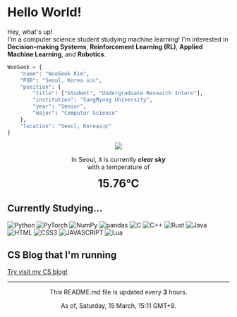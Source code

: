 <h1>Hello World!</h1>

<p>Hey, what's up! </br>
I'm a computer science student studying machine learning! I'm interested in <b>Decision-making Systems</b>, <b>Reinforcement Learning (RL)</b>, <b>Applied Machine Learning</b>, and <b>Robotics</b>.</p>

```python
WooSeok = {
    "name": "WooSeok Kim",
    "POB": "Seoul, Korea 🇰🇷",
    "position": {
        "title": ["Student", "Undergraduate Research Intern"],
        "institution": "SangMyung University",
        "year": "Senior",
        "major": "Computer Science"
    },
    "location": "Seoul, Korea🇰🇷"
}
```

<p align="center">
    <img src="http://openweathermap.org/img/wn/01d@2x.png"/>
    <p align="center">In Seoul, it is currently <b><i>clear sky</i></b><br>
    with a temperature of</p>
    <div align="center" style="font-size: 25px"><b>15.76°C</b></div>
</p>

<h2>Currently Studying...</h2>

![Python](https://img.shields.io/badge/-Python-3776AB?style=for-the-badge&logo=python&logoColor=ffffff)
![PyTorch](https://img.shields.io/badge/-PyTorch-EE4C2C?style=for-the-badge&logo=numpy&logoColor=ffffff)
![NumPy](https://img.shields.io/badge/-NumPy-013243?style=for-the-badge&logo=numpy&logoColor=ffffff)
![pandas](https://img.shields.io/badge/-pandas-150458?style=for-the-badge&logo=pandas&logoColor=ffffff)
![C](https://img.shields.io/badge/-C-A8B9CC?style=for-the-badge&logo=c&logoColor=000000)
![C++](https://img.shields.io/badge/-c++-00599C?style=for-the-badge&logo=c%2B%2B)
![Rust](https://img.shields.io/badge/-rust-000000?style=for-the-badge&logo=ffffff)
![Java](https://img.shields.io/badge/-Java-CC333C?style=for-the-badge&logo=java)
![HTML](https://img.shields.io/badge/-HTML5-FF5733?style=for-the-badge&logo=html5&logoColor=ffffff)
![CSS3](https://img.shields.io/badge/-CSS3-307AC6?style=for-the-badge&logo=css3)
![JAVASCRIPT](https://img.shields.io/badge/-JavaScript-F7DF1E?style=for-the-badge&logo=javascript&logoColor=000000&labelColor=F7DF1E&color=F7DF1E)
![Lua](https://img.shields.io/badge/-Lua-070078?style=for-the-badge&logo=lua)

<h2>CS Blog that I'm running</h2>

[Try visit my CS blog!](https://3seoksw.github.io)

---
<p align="center">This README.md file is updated every <b>3</b> hours.</p>
<p align="center">As of, Saturday, 15 March, 15:11 GMT+9.</p>
